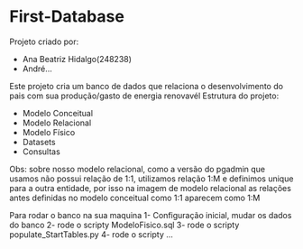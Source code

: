 # First-Database
Projeto criado por:
- Ana Beatriz Hidalgo(248238)
- André...

Este projeto cria um banco de dados que relaciona o desenvolvimento do pais com sua produção/gasto de energia renovavél
Estrutura do projeto:
- Modelo Conceitual
- Modelo Relacional
- Modelo Físico
- Datasets
- Consultas

Obs: sobre nosso modelo relacional, como a versão do pgadmin que usamos não possui relação de 1:1, utilizamos relação 1:M e definimos unique para a outra entidade, por isso na imagem de modelo relacional as relações antes definidas no modelo conceitual como 1:1 aparecem como 1:M

Para rodar o banco na sua maquina
1- Configuração inicial, mudar os dados do banco
2- rode o scripty ModeloFisico.sql
3- rode o scripty populate_StartTables.py
4- rode o scripty ...

